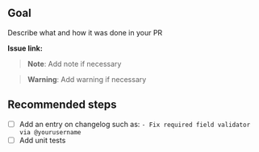 ## Goal
Describe what and how it was done in your PR

**Issue link:**

> **Note**: Add note if necessary

> **Warning**: Add warning if necessary

## Recommended steps
- [ ] Add an entry on changelog such as: `- Fix required field validator via @yourusername`
- [ ] Add unit tests

